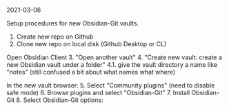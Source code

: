 2021-03-06

Setup procedures for new Obsidian-Git vaults.

1. Create new repo on Github
2. Clone new repo on local disk (Github Desktop or CL)

Open Obsidian Client
 3. "Open another vault"
 4. "Create new vault: create a new Obsidian vault under a folder"
 4.1. give the vault directory a name like "notes"
       (still confused a bit about what names what where)

In the new vault browser:
 5. Select "Community plugins" (need to disable safe mode)
 6. Browse plugins and select "Obsidian-Git"
 7. Install Obsidian-Git
 8. Select Obsidian-Git options:






     